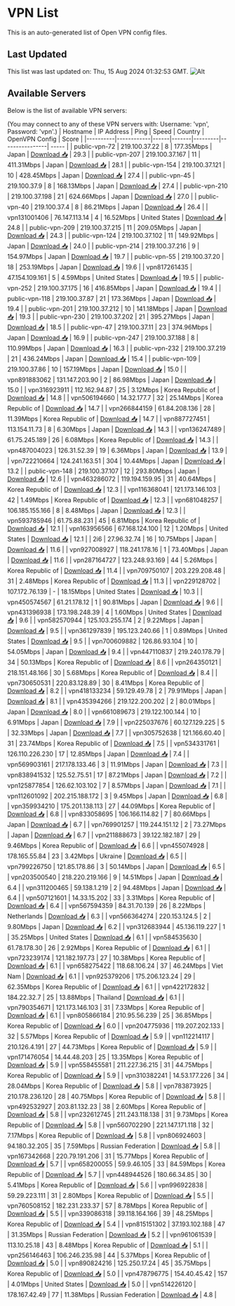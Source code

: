 # VPN List

This is an auto-generated list of Open VPN config files.

## Last Updated

This list was last updated on: Thu, 15 Aug 2024 01:32:53 GMT.
![Alt](https://repobeats.axiom.co/api/embed/186b98318ef1479477931607c1ad7d823f12451f.svg "Repobeats analytics image")

## Available Servers

Below is the list of available VPN servers:

(You may connect to any of these VPN servers with: Username: 'vpn', Password: 'vpn'.)
| Hostname | IP Address | Ping | Speed | Country | OpenVPN Config | Score |
|----------|------------|------|-------|---------|----------------| ----- |
| public-vpn-72 | 219.100.37.22 | 8 | 177.35Mbps | Japan | [Download 📥](./configs/server_0_JP.ovpn) | 29.3 |
| public-vpn-207 | 219.100.37.167 | 11 | 411.31Mbps | Japan | [Download 📥](./configs/server_1_JP.ovpn) | 28.1 |
| public-vpn-154 | 219.100.37.121 | 10 | 428.45Mbps | Japan | [Download 📥](./configs/server_2_JP.ovpn) | 27.4 |
| public-vpn-45 | 219.100.37.9 | 8 | 168.13Mbps | Japan | [Download 📥](./configs/server_3_JP.ovpn) | 27.4 |
| public-vpn-210 | 219.100.37.198 | 21 | 624.66Mbps | Japan | [Download 📥](./configs/server_4_JP.ovpn) | 27.0 |
| public-vpn-40 | 219.100.37.4 | 8 | 86.21Mbps | Japan | [Download 📥](./configs/server_5_JP.ovpn) | 26.4 |
| vpn131001406 | 76.147.113.14 | 4 | 16.52Mbps | United States | [Download 📥](./configs/server_6_US.ovpn) | 24.8 |
| public-vpn-209 | 219.100.37.215 | 11 | 209.05Mbps | Japan | [Download 📥](./configs/server_7_JP.ovpn) | 24.3 |
| public-vpn-124 | 219.100.37.102 | 11 | 149.92Mbps | Japan | [Download 📥](./configs/server_8_JP.ovpn) | 24.0 |
| public-vpn-214 | 219.100.37.216 | 9 | 154.97Mbps | Japan | [Download 📥](./configs/server_9_JP.ovpn) | 19.7 |
| public-vpn-55 | 219.100.37.20 | 18 | 253.19Mbps | Japan | [Download 📥](./configs/server_10_JP.ovpn) | 19.6 |
| vpn817261435 | 47.154.109.161 | 5 | 4.59Mbps | United States | [Download 📥](./configs/server_11_US.ovpn) | 19.5 |
| public-vpn-252 | 219.100.37.175 | 16 | 416.85Mbps | Japan | [Download 📥](./configs/server_12_JP.ovpn) | 19.4 |
| public-vpn-118 | 219.100.37.87 | 21 | 173.36Mbps | Japan | [Download 📥](./configs/server_13_JP.ovpn) | 19.4 |
| public-vpn-201 | 219.100.37.212 | 10 | 141.18Mbps | Japan | [Download 📥](./configs/server_14_JP.ovpn) | 19.3 |
| public-vpn-230 | 219.100.37.202 | 21 | 395.27Mbps | Japan | [Download 📥](./configs/server_15_JP.ovpn) | 18.5 |
| public-vpn-47 | 219.100.37.11 | 23 | 374.96Mbps | Japan | [Download 📥](./configs/server_16_JP.ovpn) | 16.9 |
| public-vpn-247 | 219.100.37.188 | 8 | 110.99Mbps | Japan | [Download 📥](./configs/server_17_JP.ovpn) | 16.3 |
| public-vpn-232 | 219.100.37.219 | 21 | 436.24Mbps | Japan | [Download 📥](./configs/server_18_JP.ovpn) | 15.4 |
| public-vpn-109 | 219.100.37.86 | 10 | 157.19Mbps | Japan | [Download 📥](./configs/server_19_JP.ovpn) | 15.0 |
| vpn891883062 | 131.147.203.90 | 2 | 86.98Mbps | Japan | [Download 📥](./configs/server_20_JP.ovpn) | 15.0 |
| vpn316923911 | 112.162.94.87 | 25 | 3.12Mbps | Korea Republic of | [Download 📥](./configs/server_21_KR.ovpn) | 14.8 |
| vpn506194660 | 14.32.177.7 | 32 | 25.14Mbps | Korea Republic of | [Download 📥](./configs/server_22_KR.ovpn) | 14.7 |
| vpn266844159 | 61.84.208.136 | 28 | 11.39Mbps | Korea Republic of | [Download 📥](./configs/server_23_KR.ovpn) | 14.7 |
| vpn887727451 | 113.154.11.73 | 8 | 6.30Mbps | Japan | [Download 📥](./configs/server_24_JP.ovpn) | 14.3 |
| vpn136247489 | 61.75.245.189 | 26 | 6.08Mbps | Korea Republic of | [Download 📥](./configs/server_25_KR.ovpn) | 14.3 |
| vpn487004023 | 126.31.52.39 | 19 | 6.36Mbps | Japan | [Download 📥](./configs/server_26_JP.ovpn) | 13.9 |
| vpn722210664 | 124.241.163.51 | 304 | 10.44Mbps | Japan | [Download 📥](./configs/server_27_JP.ovpn) | 13.2 |
| public-vpn-148 | 219.100.37.107 | 12 | 293.80Mbps | Japan | [Download 📥](./configs/server_28_JP.ovpn) | 12.6 |
| vpn463286072 | 119.194.159.95 | 31 | 40.64Mbps | Korea Republic of | [Download 📥](./configs/server_29_KR.ovpn) | 12.3 |
| vpn116368041 | 121.173.146.103 | 42 | 1.49Mbps | Korea Republic of | [Download 📥](./configs/server_30_KR.ovpn) | 12.3 |
| vpn681048257 | 106.185.155.166 | 8 | 8.48Mbps | Japan | [Download 📥](./configs/server_31_JP.ovpn) | 12.3 |
| vpn593785946 | 61.75.88.231 | 45 | 6.81Mbps | Korea Republic of | [Download 📥](./configs/server_32_KR.ovpn) | 12.1 |
| vpn163956566 | 67.168.124.100 | 12 | 1.20Mbps | United States | [Download 📥](./configs/server_33_US.ovpn) | 12.1 |
| 2i6 | 27.96.32.74 | 16 | 10.75Mbps | Japan | [Download 📥](./configs/server_34_JP.ovpn) | 11.6 |
| vpn927008927 | 118.241.178.16 | 1 | 73.40Mbps | Japan | [Download 📥](./configs/server_35_JP.ovpn) | 11.6 |
| vpn287164727 | 123.248.93.169 | 44 | 5.26Mbps | Korea Republic of | [Download 📥](./configs/server_36_KR.ovpn) | 11.4 |
| vpn709750107 | 203.229.208.48 | 31 | 2.48Mbps | Korea Republic of | [Download 📥](./configs/server_37_KR.ovpn) | 11.3 |
| vpn229128702 | 107.172.76.139 | - | 18.15Mbps | United States | [Download 📥](./configs/server_38_US.ovpn) | 10.3 |
| vpn450574567 | 61.21.178.12 | 1 | 90.81Mbps | Japan | [Download 📥](./configs/server_39_JP.ovpn) | 9.6 |
| vpn431396938 | 173.198.248.39 | 4 | 1.60Mbps | United States | [Download 📥](./configs/server_40_US.ovpn) | 9.6 |
| vpn582570944 | 125.103.255.174 | 2 | 9.22Mbps | Japan | [Download 📥](./configs/server_41_JP.ovpn) | 9.5 |
| vpn361297839 | 195.123.240.66 | 1 | 0.89Mbps | United States | [Download 📥](./configs/server_42_US.ovpn) | 9.5 |
| vpn700609882 | 126.86.93.104 | 10 | 54.05Mbps | Japan | [Download 📥](./configs/server_43_JP.ovpn) | 9.4 |
| vpn447110837 | 219.240.178.79 | 34 | 50.13Mbps | Korea Republic of | [Download 📥](./configs/server_44_KR.ovpn) | 8.6 |
| vpn264350121 | 218.151.48.166 | 30 | 5.68Mbps | Korea Republic of | [Download 📥](./configs/server_45_KR.ovpn) | 8.4 |
| vpn730650531 | 220.83.128.89 | 30 | 8.41Mbps | Korea Republic of | [Download 📥](./configs/server_46_KR.ovpn) | 8.2 |
| vpn418133234 | 59.129.49.78 | 2 | 79.91Mbps | Japan | [Download 📥](./configs/server_47_JP.ovpn) | 8.1 |
| vpn435394266 | 219.122.200.202 | 2 | 80.01Mbps | Japan | [Download 📥](./configs/server_48_JP.ovpn) | 8.0 |
| vpn661089673 | 219.122.100.144 | 10 | 6.91Mbps | Japan | [Download 📥](./configs/server_49_JP.ovpn) | 7.9 |
| vpn225037676 | 60.127.129.225 | 5 | 32.33Mbps | Japan | [Download 📥](./configs/server_50_JP.ovpn) | 7.7 |
| vpn305752638 | 121.166.60.40 | 31 | 23.74Mbps | Korea Republic of | [Download 📥](./configs/server_51_KR.ovpn) | 7.5 |
| vpn534331761 | 126.110.226.230 | 17 | 12.85Mbps | Japan | [Download 📥](./configs/server_52_JP.ovpn) | 7.4 |
| vpn569903161 | 217.178.133.46 | 3 | 11.91Mbps | Japan | [Download 📥](./configs/server_53_JP.ovpn) | 7.3 |
| vpn838941532 | 125.52.75.51 | 17 | 87.21Mbps | Japan | [Download 📥](./configs/server_54_JP.ovpn) | 7.2 |
| vpn125877854 | 126.62.103.102 | 7 | 8.57Mbps | Japan | [Download 📥](./configs/server_55_JP.ovpn) | 7.1 |
| vpn112601092 | 202.215.188.172 | 3 | 9.45Mbps | Japan | [Download 📥](./configs/server_56_JP.ovpn) | 6.8 |
| vpn359934210 | 175.201.138.113 | 27 | 44.09Mbps | Korea Republic of | [Download 📥](./configs/server_57_KR.ovpn) | 6.8 |
| vpn833058695 | 106.166.114.82 | 7 | 80.66Mbps | Japan | [Download 📥](./configs/server_58_JP.ovpn) | 6.7 |
| vpn769901257 | 119.244.151.12 | 2 | 73.27Mbps | Japan | [Download 📥](./configs/server_59_JP.ovpn) | 6.7 |
| vpn211888673 | 39.122.182.187 | 29 | 9.46Mbps | Korea Republic of | [Download 📥](./configs/server_60_KR.ovpn) | 6.6 |
| vpn455074928 | 178.165.55.84 | 23 | 3.42Mbps | Ukraine | [Download 📥](./configs/server_61_UA.ovpn) | 6.5 |
| vpn799226750 | 121.85.178.86 | 3 | 50.14Mbps | Japan | [Download 📥](./configs/server_62_JP.ovpn) | 6.5 |
| vpn203500540 | 218.220.219.166 | 9 | 14.51Mbps | Japan | [Download 📥](./configs/server_63_JP.ovpn) | 6.4 |
| vpn311200465 | 59.138.1.219 | 2 | 94.48Mbps | Japan | [Download 📥](./configs/server_64_JP.ovpn) | 6.4 |
| vpn507121601 | 14.33.15.202 | 33 | 3.31Mbps | Korea Republic of | [Download 📥](./configs/server_65_KR.ovpn) | 6.4 |
| vpn567594359 | 84.31.70.139 | 26 | 8.22Mbps | Netherlands | [Download 📥](./configs/server_66_NL.ovpn) | 6.3 |
| vpn566364274 | 220.153.124.5 | 2 | 9.80Mbps | Japan | [Download 📥](./configs/server_67_JP.ovpn) | 6.2 |
| vpn312683944 | 45.136.119.227 | 1 | 35.25Mbps | United States | [Download 📥](./configs/server_68_US.ovpn) | 6.1 |
| vpn584535630 | 61.78.178.30 | 26 | 2.92Mbps | Korea Republic of | [Download 📥](./configs/server_69_KR.ovpn) | 6.1 |
| vpn723239174 | 121.182.197.73 | 27 | 10.38Mbps | Korea Republic of | [Download 📥](./configs/server_70_KR.ovpn) | 6.1 |
| vpn658275422 | 118.68.106.24 | 37 | 46.24Mbps | Viet Nam | [Download 📥](./configs/server_71_VN.ovpn) | 6.1 |
| vpn925379206 | 175.206.123.24 | 29 | 62.35Mbps | Korea Republic of | [Download 📥](./configs/server_72_KR.ovpn) | 6.1 |
| vpn422172832 | 184.22.32.7 | 25 | 13.88Mbps | Thailand | [Download 📥](./configs/server_73_TH.ovpn) | 6.1 |
| vpn790354671 | 121.173.146.103 | 31 | 7.33Mbps | Korea Republic of | [Download 📥](./configs/server_74_KR.ovpn) | 6.1 |
| vpn805866184 | 210.95.56.239 | 25 | 36.85Mbps | Korea Republic of | [Download 📥](./configs/server_75_KR.ovpn) | 6.0 |
| vpn204775936 | 119.207.202.133 | 32 | 5.57Mbps | Korea Republic of | [Download 📥](./configs/server_76_KR.ovpn) | 5.9 |
| vpn112214117 | 210.126.4.191 | 27 | 44.73Mbps | Korea Republic of | [Download 📥](./configs/server_77_KR.ovpn) | 5.9 |
| vpn171476054 | 14.44.48.203 | 25 | 13.35Mbps | Korea Republic of | [Download 📥](./configs/server_78_KR.ovpn) | 5.9 |
| vpn558455581 | 211.227.36.215 | 31 | 44.75Mbps | Korea Republic of | [Download 📥](./configs/server_79_KR.ovpn) | 5.9 |
| vpn310382241 | 14.53.177.226 | 34 | 28.04Mbps | Korea Republic of | [Download 📥](./configs/server_80_KR.ovpn) | 5.8 |
| vpn783873925 | 210.178.236.120 | 28 | 40.75Mbps | Korea Republic of | [Download 📥](./configs/server_81_KR.ovpn) | 5.8 |
| vpn492532927 | 203.81.132.23 | 38 | 2.60Mbps | Korea Republic of | [Download 📥](./configs/server_82_KR.ovpn) | 5.8 |
| vpn232612745 | 211.243.118.138 | 31 | 9.73Mbps | Korea Republic of | [Download 📥](./configs/server_83_KR.ovpn) | 5.8 |
| vpn560702290 | 221.147.171.118 | 32 | 7.17Mbps | Korea Republic of | [Download 📥](./configs/server_84_KR.ovpn) | 5.8 |
| vpn806924603 | 94.180.32.205 | 35 | 7.59Mbps | Russian Federation | [Download 📥](./configs/server_85_RU.ovpn) | 5.8 |
| vpn167342668 | 220.79.191.206 | 31 | 15.77Mbps | Korea Republic of | [Download 📥](./configs/server_86_KR.ovpn) | 5.7 |
| vpn658200055 | 59.9.46.105 | 33 | 84.59Mbps | Korea Republic of | [Download 📥](./configs/server_87_KR.ovpn) | 5.7 |
| vpn448944526 | 180.66.34.85 | 30 | 5.41Mbps | Korea Republic of | [Download 📥](./configs/server_88_KR.ovpn) | 5.6 |
| vpn996922838 | 59.29.223.111 | 31 | 2.80Mbps | Korea Republic of | [Download 📥](./configs/server_89_KR.ovpn) | 5.5 |
| vpn760508152 | 182.231.233.37 | 57 | 8.78Mbps | Korea Republic of | [Download 📥](./configs/server_90_KR.ovpn) | 5.5 |
| vpn339086318 | 39.118.164.166 | 39 | 48.25Mbps | Korea Republic of | [Download 📥](./configs/server_91_KR.ovpn) | 5.4 |
| vpn815151302 | 37.193.102.188 | 47 | 31.35Mbps | Russian Federation | [Download 📥](./configs/server_92_RU.ovpn) | 5.2 |
| vpn961061539 | 113.10.25.18 | 43 | 8.48Mbps | Korea Republic of | [Download 📥](./configs/server_93_KR.ovpn) | 5.1 |
| vpn256146463 | 106.246.235.98 | 44 | 5.37Mbps | Korea Republic of | [Download 📥](./configs/server_94_KR.ovpn) | 5.0 |
| vpn890824216 | 125.250.17.24 | 45 | 35.75Mbps | Korea Republic of | [Download 📥](./configs/server_95_KR.ovpn) | 5.0 |
| vpn478796775 | 154.40.45.42 | 157 | 4.01Mbps | United States | [Download 📥](./configs/server_96_US.ovpn) | 5.0 |
| vpn514226120 | 178.167.42.49 | 77 | 11.38Mbps | Russian Federation | [Download 📥](./configs/server_97_RU.ovpn) | 4.8 |
